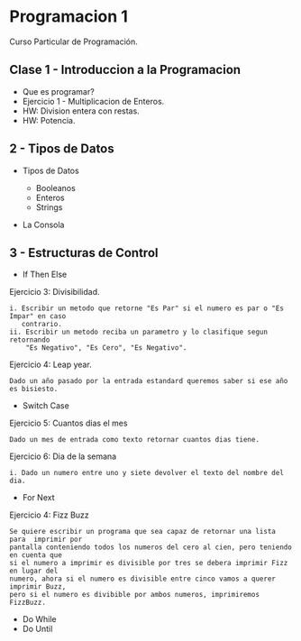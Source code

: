 # Programacion 1
Curso Particular de Programación.

## Clase 1 - Introduccion a la Programacion

* Que es programar?
* Ejercicio 1 - Multiplicacion de Enteros.
* HW: Division entera con restas.
* HW: Potencia.

## 2 - Tipos de Datos 

* Tipos de Datos 
    - Booleanos
    - Enteros
    - Strings    

* La Consola

## 3 - Estructuras de Control

* If Then Else

Ejercicio 3: Divisibilidad.

    i. Escribir un metodo que retorne "Es Par" si el numero es par o "Es Impar" en caso
       contrario.    
    ii. Escribir un metodo reciba un parametro y lo clasifique segun retornando
        "Es Negativo", "Es Cero", "Es Negativo".

Ejercicio 4: Leap year.

    Dado un año pasado por la entrada estandard queremos saber si ese año es bisiesto.
   
* Switch Case

Ejercicio 5: Cuantos dias el mes 

    Dado un mes de entrada como texto retornar cuantos dias tiene.

Ejercicio 6: Dia de la semana

    i. Dado un numero entre uno y siete devolver el texto del nombre del dia.    
    
* For Next

Ejercicio 4: Fizz Buzz

    Se quiere escribir un programa que sea capaz de retornar una lista para  imprimir por 
    pantalla conteniendo todos los numeros del cero al cien, pero teniendo en cuenta que 
    si el numero a imprimir es divisible por tres se debera imprimir Fizz en lugar del 
    numero, ahora si el numero es divisible entre cinco vamos a querer imprimir Buzz, 
    pero si el numero es divibible por ambos numeros, imprimiremos FizzBuzz.

* Do While
* Do Until



